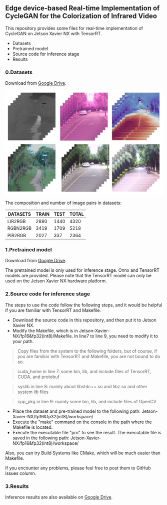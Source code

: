 ## Edge device-based Real-time Implementation of CycleGAN for the Colorization of Infrared Video

This repository provides some files for real-time implementation of CycleGAN on Jetson Xavier NX with TensorRT.

* Datasets
* Pretrained model
* Source code for inference stage
* Results


### 0.Datasets

Download from [Google Drive](https://drive.google.com/file/d/1GN-mLgHciyRknhO1Awllno4dimGJ8K43/view?usp=sharing).

![Datasets-img](images/Datasets.jpg)

The composition and number of image pairs in datasets:

|DATASETS|TRAIN|TEST|TOTAL|
|--------|-----|----|-----|
|LIR2RGB  | 2880 | 1440 | 4320|
|RGBN2RGB | 3419 | 1709 | 5218|
|PIR2RGB  | 2027 | 337  | 2364|



### 1.Pretrained model

Download from [Google Drive](https://drive.google.com/file/d/12aKrFH1kMfHVoLTCFdDxpgDuGhypADwm/view?usp=sharing).

The pretrained model is only used for inference stage. Onnx and TensorRT models are provided. Please note that the TensorRT model can only be used on the Jetson Xavier NX hardware platform.

### 2.Source code for inference stage

The steps to use the code follow the following steps, and it would be helpful if you are familiar with TensorRT and Makefile.

* Download the source code in this repository, and then put it to Jetson Xavier NX.
* Modify the Makefile, which is in Jetson-Xavier-NX/fp16&fp32(int8)/Makefile. In line7 to line 9, you need to modify it to your path.
>Copy files from the system to the following folders, but of course, if you are familiar with TensorRT and Makefile, you are not bound to do so.

>cuda_home in line 7: some bin, lib, and include files of TensorRT, CUDA, and protobuf

>syslib in line 8: mainly about libstdc++.so and libz.so and other system lib files

>cpp_pkg in line 9: mainly some bin, lib, and include files of OpenCV
* Place the dataset and pre-trained model to the following path: Jetson-Xavier-NX/fp16&fp32(int8)/workspace/
* Execute the "make" command on the console in the path where the Makefile is located.
* Execute the executable file "pro" to see the result. The executable file is saved in the following path: Jetson-Xavier-NX/fp16&fp32(int8)/workspace/

Also, you can try Build Systems like CMake, which will be much easier than Makefile.

If you encounter any problems, please feel free to post them to GitHub issues column.

### 3.Results

Inference results are also available on [Google Drive](https://drive.google.com/file/d/1-18u5aw2AD4kjFe6Qt-2I1CtIsM_orTV/view?usp=sharing).

